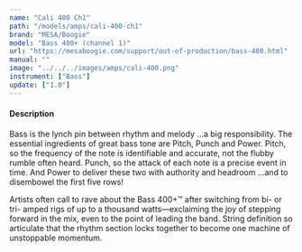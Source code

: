 ```yaml
---
name: "Cali 400 Ch1"
path: "/models/amps/cali-400-ch1"
brand: "MESA/Boogie"
model: "Bass 400+ (channel 1)"
url: "https://mesaboogie.com/support/out-of-production/bass-400.html"
manual: ""
image: "../../../images/amps/cali-400.png"
instrument: ["Bass"]
update: ["1.0"]
---
```

#### Description
Bass is the lynch pin between rhythm and melody …a big responsibility. The essential ingredients of great bass tone are Pitch, Punch and Power. Pitch, so the frequency of the note is identifiable and accurate, not the flubby rumble often heard. Punch, so the attack of each note is a precise event in time. And Power to deliver these two with authority and headroom …and to disembowel the first five rows!

Artists often call to rave about the Bass 400+™ after switching from bi- or tri- amped rigs of up to a thousand watts—exclaiming the joy of stepping forward in the mix, even to the point of leading the band. String definition so articulate that the rhythm section locks together to become one machine of unstoppable momentum.